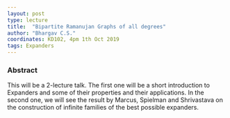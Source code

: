 ```yaml
---
layout: post
type: lecture
title:  "Bipartite Ramanujan Graphs of all degrees"
author: "Bhargav C.S."
coordinates: KD102, 4pm 1th Oct 2019
tags: Expanders
---
```

### Abstract

This will be a 2-lecture talk. The first one will be a short introduction to Expanders and some of their properties and their applications. In the second one, we will see the result by Marcus, Spielman and Shrivastava on the construction of infinite families of the best possible expanders.